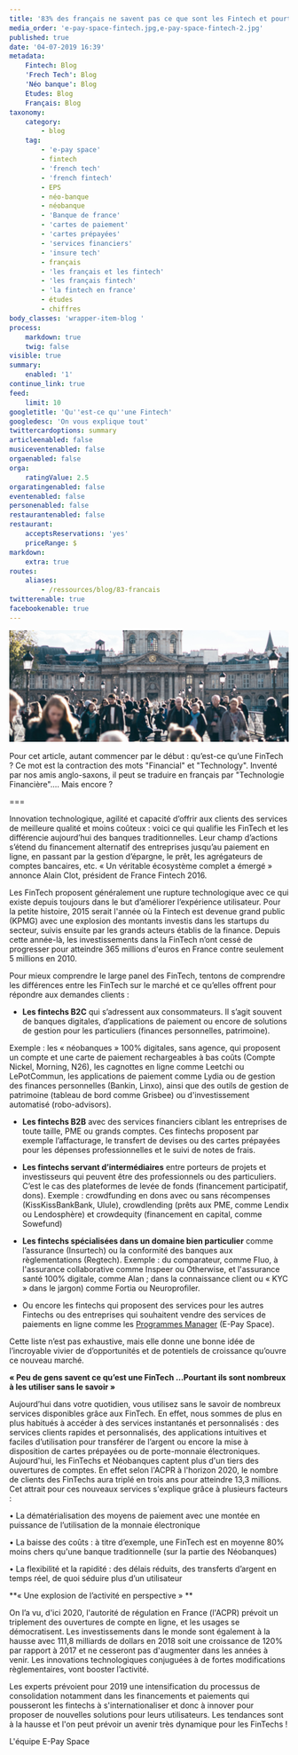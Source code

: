```yaml
---
title: '83% des français ne savent pas ce que sont les Fintech et pourtant...'
media_order: 'e-pay-space-fintech.jpg,e-pay-space-fintech-2.jpg'
published: true
date: '04-07-2019 16:39'
metadata:
    Fintech: Blog
    'Frech Tech': Blog
    'Néo banque': Blog
    Etudes: Blog
    Français: Blog
taxonomy:
    category:
        - blog
    tag:
        - 'e-pay space'
        - fintech
        - 'french tech'
        - 'french fintech'
        - EPS
        - néo-banque
        - néobanque
        - 'Banque de france'
        - 'cartes de paiement'
        - 'cartes prépayées'
        - 'services financiers'
        - 'insure tech'
        - français
        - 'les français et les fintech'
        - 'les français fintech'
        - 'la fintech en france'
        - études
        - chiffres
body_classes: 'wrapper-item-blog '
process:
    markdown: true
    twig: false
visible: true
summary:
    enabled: '1'
continue_link: true
feed:
    limit: 10
googletitle: 'Qu''est-ce qu''une Fintech'
googledesc: 'On vous explique tout'
twittercardoptions: summary
articleenabled: false
musiceventenabled: false
orgaenabled: false
orga:
    ratingValue: 2.5
orgaratingenabled: false
eventenabled: false
personenabled: false
restaurantenabled: false
restaurant:
    acceptsReservations: 'yes'
    priceRange: $
markdown:
    extra: true
routes:
    aliases:
        - /ressources/blog/83-francais
twitterenable: true
facebookenable: true
---
```


![83% des français ne savent pas ce que sont les Fintech et pourtant...](e-pay-space-fintech-2.jpg)

Pour cet article, autant commencer par le début : qu’est-ce qu’une FinTech ? Ce mot est la contraction des mots "Financial" et "Technology". Inventé par nos amis anglo-saxons, il peut se traduire en français par "Technologie Financière".… Mais encore ?


===

Innovation technologique, agilité et capacité d’offrir aux clients des services de meilleure qualité et moins coûteux : voici ce qui qualifie les FinTech et les différencie aujourd’hui des banques traditionnelles. Leur champ d’actions s’étend du financement alternatif des entreprises jusqu’au paiement en ligne, en passant par la gestion d’épargne, le prêt, les agrégateurs de comptes bancaires, etc. « Un véritable écosystème complet a émergé » annonce Alain Clot, président de France Fintech 2016.

Les FinTech proposent généralement une rupture technologique avec ce qui existe depuis toujours dans le but d’améliorer l’expérience utilisateur. Pour la petite histoire, 2015 serait l'année où la Fintech est devenue grand public (KPMG) avec une explosion des montants investis dans les startups du secteur, suivis ensuite par les grands acteurs établis de la finance. Depuis cette année-là, les investissements dans la FinTech n’ont cessé de progresser pour atteindre 365 millions d'euros en France contre seulement 5 millions en 2010. 

Pour mieux comprendre le large panel des FinTech, tentons de comprendre les différences entre les FinTech sur le marché et ce qu’elles offrent pour répondre aux demandes clients :
-	**Les fintechs B2C** qui s’adressent aux consommateurs. Il s’agit souvent de banques digitales, d’applications de paiement ou encore de solutions de gestion pour les particuliers (finances personnelles, patrimoine).

Exemple : les « néobanques » 100% digitales, sans agence, qui proposent un compte et une carte de paiement rechargeables à bas coûts (Compte Nickel, Morning, N26), les cagnottes en ligne comme Leetchi ou LePotCommun, les applications de paiement comme Lydia ou de gestion des finances personnelles (Bankin, Linxo), ainsi que des outils de gestion de patrimoine (tableau de bord comme Grisbee) ou d'investissement automatisé (robo-advisors).

-	**Les fintechs B2B** avec des services financiers ciblant les entreprises de toute taille, PME ou grands comptes. Ces fintechs proposent par exemple l’affacturage, le transfert de devises ou des cartes prépayées pour les dépenses professionnelles et le suivi de notes de frais.

-	**Les fintechs servant d’intermédiaires** entre porteurs de projets et investisseurs qui peuvent être des professionnels ou des particuliers. C’est le cas des plateformes de levée de fonds (financement participatif, dons).
Exemple : crowdfunding en dons avec ou sans récompenses (KissKissBankBank, Ulule), crowdlending (prêts aux PME, comme Lendix ou Lendosphère) et crowdequity (financement en capital, comme Sowefund)

-	**Les fintechs spécialisées dans un domaine bien particulier** comme l’assurance (Insurtech) ou la conformité des banques aux règlementations (Regtech).
Exemple : du comparateur, comme Fluo, à l'assurance collaborative comme Inspeer ou Otherwise, et l'assurance santé 100% digitale, comme Alan ; dans la connaissance client ou « KYC » dans le jargon) comme Fortia ou Neuroprofiler.

-	Ou encore les fintechs qui proposent des services pour les autres Fintechs ou des entreprises qui souhaitent vendre des services de paiements en ligne comme les <span class="link-blog-simple"><a href="https://epayspace.com/fr/ressources/blog/program-manager">Programmes Manager</a></span> (E-Pay Space).

Cette liste n’est pas exhaustive, mais elle donne une bonne idée de l’incroyable vivier de d’opportunités et de potentiels de croissance qu’ouvre ce nouveau marché. 

**« Peu de gens savent ce qu’est une FinTech …Pourtant ils sont nombreux à les utiliser sans le savoir »**

Aujourd’hui dans votre quotidien, vous utilisez sans le savoir de nombreux services disponibles grâce aux FinTech. En effet, nous sommes de plus en plus habitués à accéder à des services instantanés et personnalisés : des services clients rapides et personnalisés, des applications intuitives et faciles d’utilisation pour transférer de l’argent ou encore la mise à disposition de cartes prépayées ou de porte-monnaie électroniques. Aujourd'hui, les FinTechs et Néobanques captent plus d'un tiers des ouvertures de comptes. En effet selon l'ACPR à l'horizon 2020, le nombre de clients des FinTechs aura triplé en trois ans pour atteindre 13,3 millions.
Cet attrait pour ces nouveaux services s'explique grâce à plusieurs facteurs : 
 
•	La dématérialisation des moyens de paiement avec une montée en puissance de l’utilisation de la monnaie électronique
 
•	La baisse des coûts : à titre d’exemple, une FinTech est en moyenne 80% moins chers qu'une banque traditionnelle (sur la partie des Néobanques)

•	La flexibilité et la rapidité : des délais réduits, des transferts d’argent en temps réel, de quoi séduire plus d’un utilisateur 
 
**« Une explosion de l’activité en perspective » **
 
On l’a vu, d'ici 2020, l'autorité de régulation en France (l'ACPR) prévoit un triplement des ouvertures de compte en ligne, et les usages se démocratisent. Les investissements dans le monde sont également à la hausse avec 111,8 milliards de dollars en 2018 soit une croissance de 120% par rapport à 2017 et ne cesseront pas d'augmenter dans les années à venir. Les innovations technologiques conjuguées à de fortes modifications règlementaires, vont booster l’activité.

Les experts prévoient pour 2019 une intensification du processus de consolidation notamment dans les financements et paiements qui pousseront les fintechs à s'internationaliser et donc à innover pour proposer de nouvelles solutions pour leurs utilisateurs. Les tendances sont à la hausse et l'on peut prévoir un avenir très dynamique pour les FinTechs ! 

L'équipe E-Pay Space